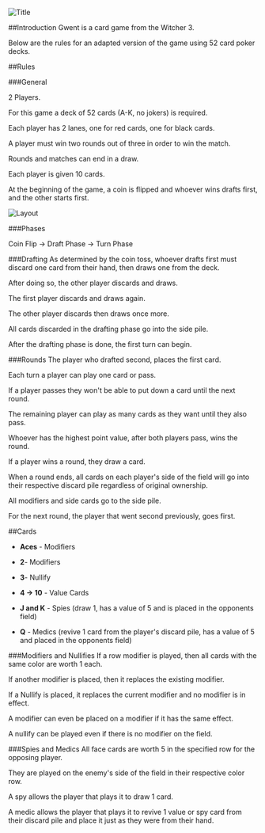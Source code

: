 ![Title](http://i.imgur.com/SMNA2xd.jpg)


##Introduction
Gwent is a card game from the Witcher 3.

Below are the rules for an adapted version of the game using 52 card poker decks.

##Rules

###General

2 Players.

For this game a deck of 52 cards (A-K, no jokers) is required.

Each player has 2 lanes, one for red cards, one for black cards.

A player must win two rounds out of three in order to win the match.

Rounds and matches can end in a draw.

Each player is given 10 cards.

At the beginning of the game, a coin is flipped and whoever wins drafts first, and the other starts first.

![Layout](http://i.imgur.com/JJUynCQ.jpg)

###Phases

Coin Flip -> Draft Phase -> Turn Phase

###Drafting
As determined by the coin toss, whoever drafts first must discard one card from their hand, then draws one from the deck.

After doing so, the other player discards and draws.

The first player discards and draws again.

The other player discards then draws once more.

All cards discarded in the drafting phase go into the side pile.

After the drafting phase is done, the first turn can begin.

###Rounds
The player who drafted second, places the first card.

Each turn a player can play one card or pass.

If a player passes they won't be able to put down a card until the next round.

The remaining player can play as many cards as they want until they also pass.

Whoever has the highest point value, after both players pass, wins the round.

If a player wins a round, they draw a card.

When a round ends, all cards on each player's side of the field will go into their respective discard pile regardless of original ownership.

All modifiers and side cards go to the side pile.

For the next round, the player that went second previously, goes first.

##Cards
* **Aces** - Modifiers

* **2**- Modifiers

* **3**- Nullify

* **4 -> 10** - Value Cards

* **J and K** - Spies (draw 1, has a value of 5 and is placed in the opponents field)

* **Q** - Medics (revive 1 card from the player's discard pile, has a value of 5 and placed in the opponents field)


###Modifiers and Nullifies
If a row modifier is played, then all cards with the same color are worth 1 each.

If another modifier is placed, then it replaces the existing modifier. 

If a Nullify is placed, it replaces the current modifier and no modifier is in effect.

A modifier can even be placed on a modifier if it has the same effect.

A nullify can be played even if there is no modifier on the field.

###Spies and Medics
All face cards are worth 5 in the specified row for the opposing player.

They are played on the enemy's side of the field in their respective color row.

A spy allows the player that plays it to draw 1 card.

A medic allows the player that plays it to revive 1 value or spy card from their discard pile and place it just as they were from their hand.

